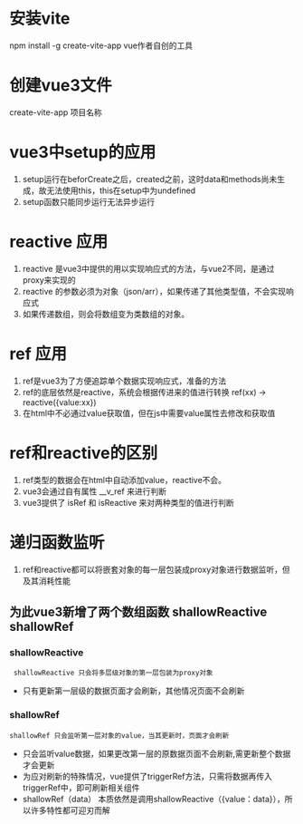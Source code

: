  # 安装vite 
   npm install -g create-vite-app vue作者自创的工具
 # 创建vue3文件 
   create-vite-app 项目名称
 # vue3中setup的应用
   1. setup运行在beforCreate之后，created之前，这时data和methods尚未生成，故无法使用this，this在setup中为undefined
   2. setup函数只能同步运行无法异步运行
 # reactive 应用
   1. reactive 是vue3中提供的用以实现响应式的方法，与vue2不同，是通过proxy来实现的
   2. reactive 的参数必须为对象（json/arr），如果传递了其他类型值，不会实现响应式
   3. 如果传递数组，则会将数组变为类数组的对象。
 # ref 应用
   1. ref是vue3为了方便追踪单个数据实现响应式，准备的方法
   2. ref的底层依然是reactive，系统会根据传进来的值进行转换
      ref(xx) -> reactive({value:xx})
   3. 在html中不必通过value获取值，但在js中需要value属性去修改和获取值
 # ref和reactive的区别
   1. ref类型的数据会在html中自动添加value，reactive不会。
   2. vue3会通过自有属性 __v_ref 来进行判断
   3. vue3提供了 isRef 和 isReactive 来对两种类型的值进行判断
 # 递归函数监听
   1. ref和reactive都可以将嵌套对象的每一层包装成proxy对象进行数据监听，但及其消耗性能 

   ## 为此vue3新增了两个数组函数 shallowReactive shallowRef 
   ### shallowReactive
     shallowReactive 只会将多层级对象的第一层包装为proxy对象
   * 只有更新第一层级的数据页面才会刷新，其他情况页面不会刷新
   ### shallowRef
    shallowRef 只会监听第一层对象的value，当其更新时，页面才会刷新
   * 只会监听value数据，如果更改第一层的原数据页面不会刷新,需更新整个数据才会更新
   * 为应对刷新的特殊情况，vue提供了triggerRef方法，只需将数据再传入triggerRef中，即可刷新相关组件
   * shallowRef（data） 本质依然是调用shallowReactive（{value：data}），所以许多特性都可迎刃而解


    